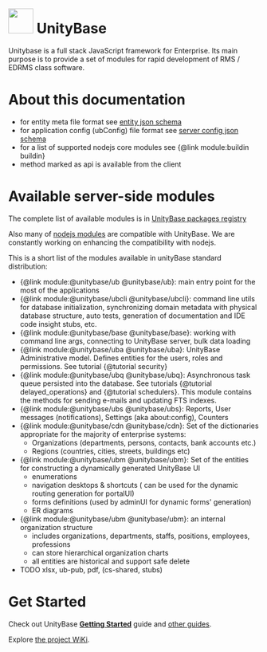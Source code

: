 # <a href="https://unitybase.info/"> <img src="/favicon.ico" height="50"/></a> UnityBase

Unitybase is a full stack JavaScript framework for Enterprise. Its main purpose is to provide a set of modules for rapid development of RMS / EDRMS class software.

# About this documentation

- for entity meta file format see [entity json schema](http://lbovet.github.io/docson/index.html#https://unitybase.info/models/UB/schemas/entity.schema.json)
- for application config (ubConfig) file format see [server config json schema](http://lbovet.github.io/docson/index.html#https://unitybase.info/models/UB/schemas/ubConfig.schema.json)
- for a list of supported nodejs core modules see {@link module:buildin buildin}
- method marked as <span class="member-attr api">api</span> is available from the client

# Available server-side modules
The complete list of available modules is in [UnityBase packages registry](http://registry.unitybase.info)

Also many of [nodejs modules](https://www.npmjs.com) are compatible with UnityBase. We are constantly working on enhancing the compatibility with nodejs.

This is a short list of the modules available in unityBase standard distribution:

 - {@link module:@unitybase/ub @unitybase/ub}: main entry point for the most of the applications
 - {@link module:@unitybase/ubcli @unitybase/ubcli}: command line utils for database initialization, synchronizing domain metadata with
 physical database structure, auto tests, generation of documentation and IDE code insight stubs, etc.
 - {@link module:@unitybase/base @unitybase/base}: working with command line args, connecting to UnityBase server, bulk data loading
 - {@link module:@unitybase/uba @unitybase/uba}: UnityBase Administrative model. Defines entities for the users, roles and permissions. See tutorial {@tutorial security}
 - {@link module:@unitybase/ubq @unitybase/ubq}: Asynchronous task queue persisted into the database.
  See tutorials {@tutorial delayed_operations} and {@tutorial schedulers}.
  This module contains the methods for sending e-mails and updating FTS indexes.
 - {@link module:@unitybase/ubs @unitybase/ubs}: Reports, User messages (notifications), Settings (aka about:config), Counters
 - {@link module:@unitybase/cdn @unitybase/cdn}: Set of the dictionaries appropriate for the majority of enterprise systems:
   - Organizations (departments, persons, contacts, bank accounts etc.)
   - Regions (countries, cities, streets, buildings etc)
 - {@link module:@unitybase/ubm @unitybase/ubm}: Set of the entities for constructing a dynamically generated UnityBase UI
    - enumerations
    - navigation desktops & shortcuts ( can be used for the dynamic routing generation for portalUI)
    - forms definitions (used by adminUI for dynamic forms' generation)
    - ER diagrams
 - {@link module:@unitybase/ubm @unitybase/ubm}: an internal organization structure
    - includes organizations, departments, staffs, positions, employees, professions
    - can store hierarchical organization charts
    - all entities are historical and support safe delete
 - TODO xlsx, ub-pub, pdf, (cs-shared, stubs)

# Get Started

Check out UnityBase [**Getting Started**](https://git-pub.intecracy.com/unitybase/samples/tree/master/courses/tutorial-v4) guide
and [other guides](https://git-pub.intecracy.com/unitybase/samples).

Explore [the project WiKi](https://git-pub.intecracy.com/unitybase/ubjs/wikis/home).

